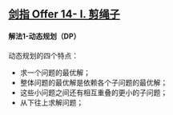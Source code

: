 ## [剑指 Offer 14- I. 剪绳子](https://leetcode-cn.com/problems/jian-sheng-zi-lcof/)

#### 解法1-动态规划（DP）

动态规划的四个特点：

- 求一个问题的最优解；
- 整体问题的最优解是依赖各个子问题的最优解；
- 这些小问题之间还有相互重叠的更小的子问题；
- 从下往上求解问题；

